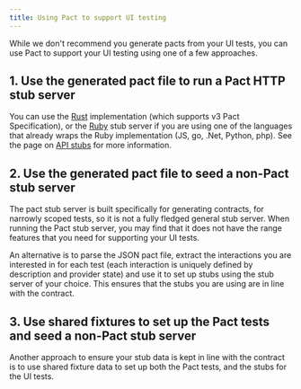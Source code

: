 ```yaml
---
title: Using Pact to support UI testing
---
```


While we don't recommend you generate pacts from your UI tests, you can use Pact to support your UI testing using one of a few approaches.

## 1. Use the generated pact file to run a Pact HTTP stub server

You can use the [Rust](https://github.com/pact-foundation/pact-stub-server) implementation (which supports v3 Pact Specification), or the [Ruby](https://github.com/pact-foundation/pact-mock_service#stub-service-usage) stub server if you are using one of the languages that already wraps the Ruby implementation (JS, go, .Net, Python, php). See the page on [API stubs](/getting_started/stubs) for more information.

## 2. Use the generated pact file to seed a non-Pact stub server

The pact stub server is built specifically for generating contracts, for narrowly scoped tests, so it is not a fully fledged general stub server. When running the Pact stub server, you may find that it does not have the range features that you need for supporting your UI tests.

An alternative is to parse the JSON pact file, extract the interactions you are interested in for each test (each interaction is uniquely defined by description and provider state) and use it to set up stubs using the stub server of your choice. This ensures that the stubs you are using are in line with the contract.

## 3. Use shared fixtures to set up the Pact tests and seed a non-Pact stub server

Another approach to ensure your stub data is kept in line with the contract is to use shared fixture data to set up both the Pact tests, and the stubs for the UI tests.
